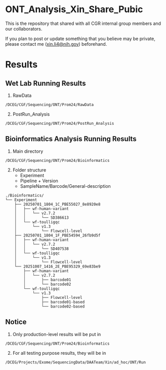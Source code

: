 # ONT_Analysis_Xin_Share_Pubic
This is the repository that shared with all CGR internal group members and our collaborators. 

If you plan to post or update something that you believe may be private, please contact me (xin.li4@nih.gov) beforehand.

# Results
## Wet Lab Running Results
1. RawData
```
/DCEG/CGF/Sequencing/ONT/Prom24/RawData
```
2. PostRun_Analysis
```
/DCEG/CGF/Sequencing/ONT/Prom24/PostRun_Analysis
```
## Bioinformatics Analysis Running Results
1. Main directory
```
/DCEG/CGF/Sequencing/ONT/Prom24/Bioinformatics
```
2. Folder structure
   * Experiment
   * Pipeline + Version
   * SampleName/Barcode/General-description
```
./Bioinformatics/
└── Experiment
    ├── 20250701_1804_1C_PBE55027_8e8920e8
    │   ├── wf-human-variant
    │   │   └── v2.7.2
    │   │       └── SD386613
    │   └── wf-toulligqc
    │       └── v1.3
    │           └── Flowcell-level
    ├── 20250701_1804_1F_PBE54594_26fb9d5f
    │   ├── wf-human-variant
    │   │   └── v2.7.2
    │   │       └── SD407538
    │   └── wf-toulligqc
    │       └── v1.3
    │           └── Flowcell-level
    └── 20251007_1416_2E_PBE95329_69e83be9
        ├── wf-human-variant
        │   └── v2.7.2
        │       ├── barcode01
        │       └── barcode02
        └── wf-toulligqc
            └── v1.3
                ├── Flowcell-level
                ├── barcode01-based
                └── barcode02-based
```
## Notice
1. Only production-level results will be put in
```
/DCEG/CGF/Sequencing/ONT/Prom24/Bioinformatics
```
2. For all testing purpose results, they will be in
```
/DCEG/Projects/Exome/SequencingData/DAATeam/Xin/ad_hoc/ONT/Run
```
